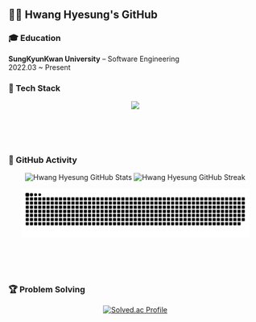 ## 🧞‍♂️ Hwang Hyesung's GitHub

### 🎓 Education
**SungKyunKwan University** – Software Engineering  
2022.03 ~ Present  


### 🔧 Tech Stack
<p align="center">
  <img src="https://skillicons.dev/icons?i=c,cpp,java,js,ts,react,nextjs,spring,docker,nginx,aws,git,github,figma&perline=9" />
</p>

<br><br><br>

### 🌱 GitHub Activity
<p align="center">
  <img height="160em" src="https://github-readme-stats.vercel.app/api?username=hwang-hyesung&show_icons=true&theme=transparent&hide_border=true&rank_icon=github" alt="Hwang Hyesung GitHub Stats" />
  <img height="160em" src="https://github-readme-streak-stats.herokuapp.com/?user=hwang-hyesung&theme=transparent&hide_border=true" alt="Hwang Hyesung GitHub Streak" />
</p>

<p align="center">
  <img src="https://github.com/platane/snk/raw/output/github-contribution-grid-snake.svg" alt="snake gif" width="90%"/>
</p>

<br><br><br>

### 🏆 Problem Solving
<p align="center">
  <a href="https://solved.ac/hwanghs7008">
    <img src="http://mazassumnida.wtf/api/generate_badge?boj=hwanghs7008" alt="Solved.ac Profile" />
  </a>
</p>
